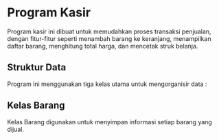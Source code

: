 # Program Kasir

Program kasir ini dibuat untuk memudahkan proses transaksi penjualan, dengan fitur-fitur seperti menambah barang ke keranjang, menampilkan daftar barang, menghitung total harga, dan mencetak struk belanja.

## Struktur Data

Program ini menggunakan tiga kelas utama untuk mengorganisir data :
## Kelas Barang
Kelas Barang digunakan untuk menyimpan informasi setiap barang yang dijual.
